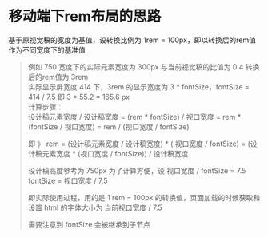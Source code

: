 #  移动端下rem布局的思路

基于原视觉稿的宽度为基值，设转换比例为 1rem = 100px，即以转换后的rem值作为不同宽度下的基准值

> 例如 750 宽度下的实际元素宽度为 300px 与当前视觉稿的比值为 0.4 转换后的rem值为 3rem  
> 实际显示屏宽度 414 下，3rem 的显示宽度为 3 * fontSize，fontSize = 414 / 7.5 即 3 * 55.2 = 165.6 px  
> 计算步骤：  
> 设计稿元素宽度 / 设计稿宽度 = (rem * fontSize) / 视口宽度  = rem * (fontSize / 视口宽度) = rem / (视口宽度 / fontSize)  
> 
> 即 》 rem = (设计稿元素宽度 / 设计稿宽度) * ( 视口宽度 / fontSize) = (设计稿元素宽度 * (视口宽度 / fontSize)) / 设计稿宽度  
> 
> 设计稿高度参考为 750px 为了计算方便，设 视口宽度 / fontSize = 7.5  
> fontSize = 视口宽度 / 7.5    
> 
> 即实际使用过程，用的是 1 rem = 100px 的转换值，页面加载的时候获取和设置 html 的字体大小为 当前视口宽度 / 7.5  
> 
> 需要注意到 fontSize 会被继承到子节点